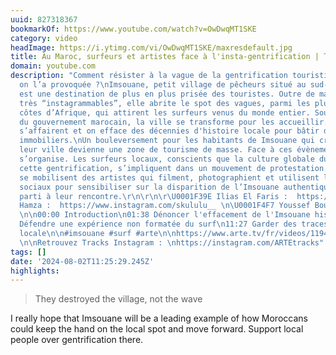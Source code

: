 ```yaml
---
uuid: 827318367
bookmarkOf: https://www.youtube.com/watch?v=OwDwqMT1SKE
category: video
headImage: https://i.ytimg.com/vi/OwDwqMT1SKE/maxresdefault.jpg
title: Au Maroc, surfeurs et artistes face à l'insta-gentrification | Tracks | ARTE
domain: youtube.com
description: "Comment résister à la vague de la gentrification touristique… quand
  on l’a provoquée ?\nImsouane, petit village de pêcheurs situé au sud-ouest du Maroc,
  est une destination de plus en plus prisée des touristes. Outre de magnifiques paysages
  très “instagrammables”, elle abrite le spot des vagues, parmi les plus longues des
  côtes d’Afrique, qui attirent les surfeurs venus du monde entier. Sous l’impulsion
  du gouvernement marocain, la ville se transforme pour les accueillir. Les bulldozers
  s’affairent et on efface des décennies d'histoire locale pour bâtir des projets
  immobiliers.\nUn bouleversement pour les habitants de Imsouane qui craignent que
  leur ville devienne une zone de tourisme de masse. Face à ces évènements, une résistance
  s’organise. Les surfeurs locaux, conscients que la culture globale du surf a causé
  cette gentrification, s’impliquent dans un mouvement de protestation. À leurs côtés,
  se mobilisent des artistes qui filment, photographient et utilisent leurs réseaux
  sociaux pour sensibiliser sur la disparition de l’Imsouane authentique. Tracks est
  parti à leur rencontre.\r\n\r\n\r\U0001F39E️ Ilias El Faris :  https://www.instagram.com/iliaselfaris\n\U0001F3C4\U0001F3FD‍♂️
  Hamza :  https://www.instagram.com/skululu__ \n\U0001F4F7 Youssef Boudlal :  https://www.instagram.com/youssefboudlal
  \n\n00:00 Introduction\n01:38 Dénoncer l'effacement de l'Imsouane historique\n07:20
  Défendre une expérience non formatée du surf\n11:27 Garder des traces de l’identité
  locale\n\n#imsouane #surf #arte\n\nhttps://www.arte.tv/fr/videos/119473-010-A/tracks/
  \n\nRetrouvez Tracks Instagram : \nhttps://instagram.com/ARTEtracks"
tags: []
date: '2024-08-02T11:25:29.245Z'
highlights: 
---
```


> They destroyed the village, not the wave

I really hope that Imsouane will be a leading example of how Moroccans could keep the hand on the local spot and move forward. Support local people over gentrification there.

